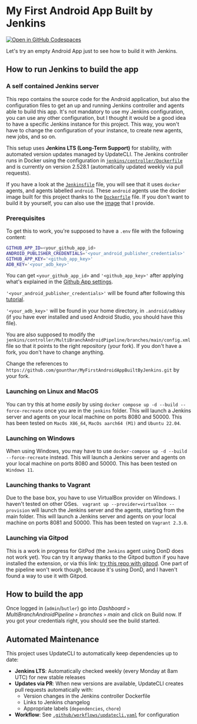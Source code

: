 # My First Android App Built by Jenkins

[![Open in GitHub Codespaces](https://github.com/codespaces/badge.svg)](https://github.com/codespaces/new?hide_repo_select=true&ref=stf&repo=509125330&machine=standardLinux32gb&location=WestEurope)

Let's try an empty Android App just to see how to build it with Jenkins.

## How to run Jenkins to build the app

### A self contained Jenkins server

This repo contains the source code for the Android application, but also the configuration files to get an up and
running Jenkins controller and agents able to build this app.
It's not mandatory to use my Jenkins configuration, you can use any other configuration, but I thought it would be a
good idea to have a specific Jenkins instance for this project. This way, you won't have to change the configuration of
your instance, to create new agents, new jobs, and so on.

This setup uses **Jenkins LTS (Long-Term Support)** for stability, with automated version updates managed by UpdateCLI.
The Jenkins controller runs in Docker using the configuration in [`jenkins/controller/Dockerfile`](/jenkins/controller/Dockerfile)
and is currently on version 2.528.1 (automatically updated weekly via pull requests).

If you have a look at the [`Jenkinsfile`](/Jenkinsfile) file, you will see that it uses `docker` agents, and agents
labelled `android`. These `android` agents use the docker image built for this project thanks to the
[`Dockerfile`](/Dockerfile) file. If you don't want to build it by yourself, you can also use the
 [image](https://hub.docker.com/repository/docker/gounthar/jenkinsci-docker-android-base) that I provide.

### Prerequisites

To get this to work, you're supposed to have a `.env` file with the following content:

```bash
GITHUB_APP_ID=<your_github_app_id>
ANDROID_PUBLISHER_CREDENTIALS='<your_android_publisher_credentials>'
GITHUB_APP_KEY='<github_app_key>'
ADB_KEY='<your_adb_key>'
```

You can get `<your_github_app_id>` and `'<github_app_key>'` after applying what's explained in the
[Github App settings](https://github.com/jenkinsci/github-branch-source-plugin/blob/master/docs/github-app.adoc).

`'<your_android_publisher_credentials>'` will be found after following this
[tutorial](https://github.com/Triple-T/gradle-play-publisher#quickstart-guide).

`'<your_adb_key>'` will be found in your home directory, in `.android/adbkey` (if you have ever installed and used
Android Studio, you should have this file).

You are also supposed to modify the `jenkins/controller/MultiBranchAndroidPipeline/branches/main/config.xml` file so
that it points to the right repository (your fork). If you don't have a fork, you don't have to change anything.

Change the references to `https://github.com/gounthar/MyFirstAndroidAppBuiltByJenkins.git` by your fork.

### Launching on Linux and MacOS

You can try this at home *easily* by using `docker compose up -d --build --force-recreate` once you are in the `jenkins`
folder. 
This will launch a Jenkins server and agents on your local machine on ports 8080 and 50000.
This has been tested on `MacOs X86_64`, `MacOs aarch64 (M1)` and `Ubuntu 22.04`.

### Launching on Windows

When using Windows, you may have to use `docker-compose up -d --build --force-recreate` instead.
This will launch a Jenkins server and agents on your local machine on ports 8080 and 50000.
This has been tested on `Windows 11`.

### Launching thanks to Vagrant

Due to the base box, you have to use VirtualBox provider on Windows. I haven't tested on other OSes.
` vagrant up --provider=virtualbox --provision` will launch the Jenkins server and the agents, starting from the main
folder.
This will launch a Jenkins server and agents on your local machine on ports 8081 and 50000.
This has been tested on `Vagrant 2.3.0`.

### Launching via Gitpod

This is a work in progress for GitPod (the `Jenkins` agent using DonD does not work yet). You can try it anyway thanks
to the Gitpod button if you have installed the extension, or via this link:
[try this repo with gitpod](https://gitpod.io/#https://github.com/gounthar/MyFirstAndroidAppBuiltByJenkins).
One part of the pipeline won't work though, because it's using DonD, and I haven't found a way to use it with Gitpod.

## How to build the app

Once logged in (`admin`/`butler`) go into _Dashboard_ `>` _MultiBranchAndroidPipeline_ `>` _branches_ `>` _main_ and
click on Build now.
If you got your credentials right, you should see the build started.

## Automated Maintenance

This project uses UpdateCLI to automatically keep dependencies up to date:
- **Jenkins LTS**: Automatically checked weekly (every Monday at 8am UTC) for new stable releases
- **Updates via PR**: When new versions are available, UpdateCLI creates pull requests automatically with:
  - Version changes in the Jenkins controller Dockerfile
  - Links to Jenkins changelog
  - Appropriate labels (`dependencies`, `chore`)
- **Workflow**: See [`.github/workflows/updatecli.yaml`](.github/workflows/updatecli.yaml) for configuration

